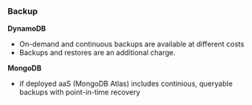 ### Backup

**DynamoDB**
- On-demand and continuous backups are available at different costs
- Backups and restores are an additional charge.

**MongoDB**
- if deployed aaS (MongoDB Atlas) includes continious, queryable backups with point-in-time recovery
